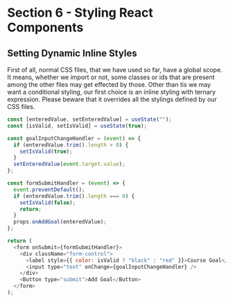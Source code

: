 # Section 6 - Styling React Components
## Setting Dynamic Inline Styles
First of all, normal CSS files, that we have used so far, have a global scope. It means, whether we import or not, some classes or ids that are present among the other files may get effected by those. Other than tis we may want a conditional styling, our first choice is an inline styling with ternary expression. Please beware that it overrides all the stylings defined by our CSS files.
```javascript
const [enteredValue, setEnteredValue] = useState("");
const [isValid, setIsValid] = useState(true);

const goalInputChangeHandler = (event) => {
  if (enteredValue.trim().length > 0) {
    setIsValid(true);
  }
  setEnteredValue(event.target.value);
};

const formSubmitHandler = (event) => {
  event.preventDefault();
  if (enteredValue.trim().length === 0) {
    setIsValid(false);
    return;
  }
  props.onAddGoal(enteredValue);
};

return (
  <form onSubmit={formSubmitHandler}>
    <div className="form-control">
      <label style={{ color: isValid ? "black" : "red" }}>Course Goal</label>
      <input type="text" onChange={goalInputChangeHandler} />
    </div>
    <Button type="submit">Add Goal</Button>
  </form>
);
```